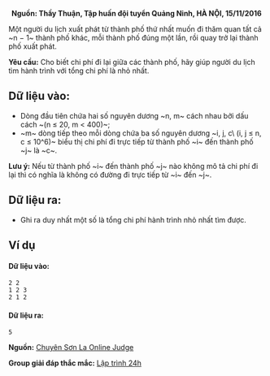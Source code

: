 **<center>Nguồn: Thầy Thuận, Tập huấn đội tuyển Quảng Ninh, HÀ NỘI, 15/11/2016</center>**

Một người du lịch xuất phát từ thành phố thứ nhất muốn đi thăm quan tất cả ~n − 1~ thành phố khác, mỗi thành phố đúng một lần, rồi quay trở lại thành phố xuất phát.

**Yêu cầu:** Cho biết chi phí đi lại giữa các thành phố, hãy giúp người du lịch tìm hành trình với tổng chi phí là nhỏ nhất.

## Dữ liệu vào:
- Dòng đầu tiên chứa hai số nguyên dương ~n, m~ cách nhau bởi dấu cách ~(n ≤ 20, m < 400)~;
- ~m~ dòng tiếp theo mỗi dòng chứa ba số nguyên dương ~i, j, c\ (i, j ≤ n, c ≤ 10^6)~ biểu thị chi phí đi trực tiếp từ thành phố ~i~ đến thành phố ~j~ là ~c~.

**Lưu ý:** Nếu từ thành phố ~i~ đến thành phố ~j~ nào không mô tả chi phí đi lại thì có nghĩa là không có đường đi trực tiếp từ ~i~ đến ~j~.

## Dữ liệu ra:
- Ghi ra duy nhất một số là tổng chi phí hành trình nhỏ nhất tìm được.

## Ví dụ
#### Dữ liệu vào:
```
2 2
1 2 3
2 1 2
```

#### Dữ liệu ra:
```
5
```
**Nguồn:** [Chuyên Sơn La Online Judge](http://csloj.ddns.net/)

**Group giải đáp thắc mắc:** [Lập trình 24h](https://www.facebook.com/groups/1386904321519984)